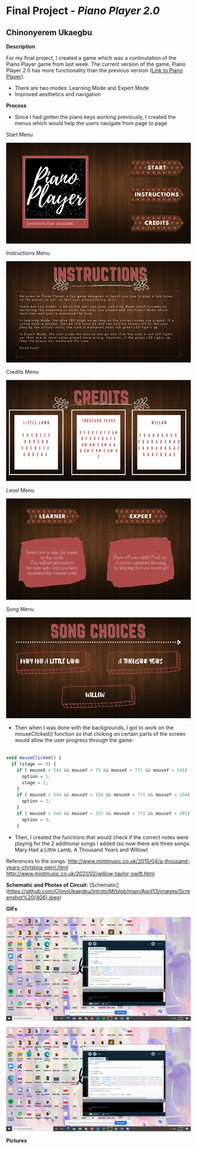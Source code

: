 # Final Project - *Piano Player 2.0*

## Chinonyerem Ukaegbu

**Description**

For my final project, I created a game which was a continutation of the Piano Player game from last week.
The current version of the game, Piano Player 2.0 has more functionality than the previous version ([Link to Piano Player](https://github.com/ChinoUkaegbu/IntrotoIM/tree/main/April13)):

+ There are two modes: Learning Mode and Expert Mode
+ Improved aesthetics and navigation

**Process**

+ Since I had gotten the piano keys working previously, I created the menus which would help the users navigate from page to page

Start Menu

![start_menu](images/start_menu.png)

Instructions Menu

![instructions_menu](images/instructions_menu.png)

Credits Menu

![credits_menu](images/credits_menu.png)

Level Menu

![level_menu](images/level_menu.png)

Song Menu

![song_menu](images/song_menu.png)

+ Then when I was done with the backgrounds, I got to work on the mouseClicked() function so that clicking on certain parts of the screen would allow the user progress through the game:

```js

void mouseClicked() {
  if (stage == 0) {
    if ( mouseX > 544 && mouseY > 75 && mouseX < 771 && mouseY < 145) { // start
      option = 1;
      stage = 1;
    }
    if ( mouseX > 544 && mouseY > 194 && mouseX < 771 && mouseY < 264) { // instructions
      option = 2;
    }
    if ( mouseX > 544 && mouseY > 315 && mouseX < 771 && mouseY < 385) { // credits
      option = 3;
    }

```

+ Then, I created the functions that would check if the correct notes were playing for the 2 additional songs I added (so now there are three songs: Mary Had a Little Lamb, A Thousand Years and Willow)

References to the songs: http://www.mintmusic.co.uk/2015/04/a-thousand-years-christina-perri.html \
http://www.mintmusic.co.uk/2021/02/willow-taylor-swift.html

**Schematic and Photos of Circuit:**
[Schematic] (https://github.com/ChinoUkaegbu/IntrotoIM/blob/main/April13/images/Screenshot%20(406).jpeg)


**GIFs**

![creditsDemo](images/credits_demo.gif)

![instructionsDemo](images/instructions_demo.gif)

**Pictures**

